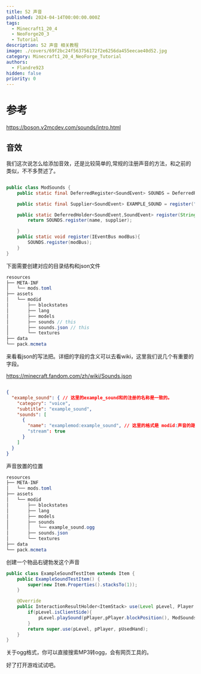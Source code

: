 ```yaml
---
title: 52 声音
published: 2024-04-14T00:00:00.000Z
tags:
  - Minecraft1_20_4
  - NeoForge20_3
  - Tutorial
description: 52 声音 相关教程
image: ./covers/69f2bc24f563756172f2e6256da455eecae40d52.jpg
category: Minecraft1_20_4_NeoForge_Tutorial
authors:
  - Flandre923
hidden: false
priority: 0
---
```

# 参考

https://boson.v2mcdev.com/sounds/intro.html

## 音效

我们这次说怎么给添加音效，还是比较简单的,常规的注册声音的方法，和之前的类似，不不多赘述了。

```java

public class ModSounds {
    public static final DeferredRegister<SoundEvent> SOUNDS = DeferredRegister.create(Registries.SOUND_EVENT, ExampleMod.MODID);

    public static final Supplier<SoundEvent> EXAMPLE_SOUND = register("example_sound", () -> SoundEvent.createFixedRangeEvent(new ResourceLocation(ExampleMod.MODID, "example_sound"),16));

    public static DeferredHolder<SoundEvent,SoundEvent> register(String name, Supplier<SoundEvent> supplier){
        return SOUNDS.register(name, supplier);

    }
    public static void register(IEventBus modBus){
        SOUNDS.register(modBus);
    }
}

```

下面需要创建对应的目录结构和json文件


```java
resources
├── META-INF
│   └── mods.toml
├── assets
│   └── modid
│       ├── blockstates
│       ├── lang
│       ├── models
│       ├── sounds // this 
│       ├── sounds.json // this 
│       └── textures
├── data
└── pack.mcmeta
```
来看看json的写法把。详细的字段的含义可以去看wiki，这里我们说几个有重要的字段。

https://minecraft.fandom.com/zh/wiki/Sounds.json

```json

{
  "example_sound": { // 这里的example_sound和的注册的名称是一致的。
    "category": "voice",
    "subtitle": "example_sound", 
    "sounds": [
      {
        "name": "examplemod:example_sound", // 这里的格式是 modid:声音的路径  位于sounds下面，其中声音文件必须是ogg
        "stream": true
      }
    ]
  }
}
```
声音放置的位置
```java
resources
├── META-INF
│   └── mods.toml
├── assets
│   └── modid
│       ├── blockstates
│       ├── lang
│       ├── models
│       ├── sounds
│       │   └── example_sound.ogg
│       ├── sounds.json
│       └── textures
├── data
└── pack.mcmeta
```

创建一个物品右键勃发这个声音

```java
public class ExampleSoundTestItem extends Item {
    public ExampleSoundTestItem() {
        super(new Item.Properties().stacksTo(1));
    }

    @Override
    public InteractionResultHolder<ItemStack> use(Level pLevel, Player pPlayer, InteractionHand pUsedHand) {
        if(pLevel.isClientSide){
            pLevel.playSound(pPlayer,pPlayer.blockPosition(), ModSounds.EXAMPLE_SOUND.get(), SoundSource.AMBIENT,10f,1f);
        }
        return super.use(pLevel, pPlayer, pUsedHand);
    }
}

```

关于ogg格式，你可以直接搜索MP3转ogg，会有网页工具的。

好了打开游戏试试吧。

